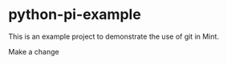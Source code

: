# python-pi-example
This is an example project to demonstrate the use of git in Mint.

Make a change